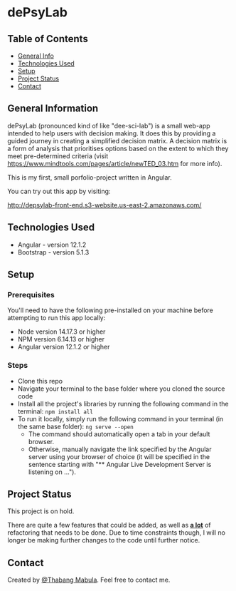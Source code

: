 # dePsyLab

## Table of Contents

- [General Info](#general-information)
- [Technologies Used](#technologies-used)
- [Setup](#setup)
- [Project Status](#project-status)
- [Contact](#contact)

## General Information

dePsyLab (pronounced kind of like "dee-sci-lab") is a small web-app intended to help users with decision making. It does this by providing a guided journey in creating a simplified decision matrix. A decision matrix is a form of analysis that prioritises options based on the extent to which they meet pre-determined criteria (visit https://www.mindtools.com/pages/article/newTED_03.htm for more info).

This is my first, small porfolio-project written in Angular.

You can try out this app by visiting:

http://depsylab-front-end.s3-website.us-east-2.amazonaws.com/

## Technologies Used

- Angular - version 12.1.2
- Bootstrap - version 5.1.3

## Setup

### Prerequisites

You'll need to have the following pre-installed on your machine before attempting to run this app locally:

- Node version 14.17.3 or higher
- NPM version 6.14.13 or higher
- Angular version 12.1.2 or higher

### Steps

- Clone this repo
- Navigate your terminal to the base folder where you cloned the source code
- Install all the project's libraries by running the following command in the terminal: `npm install all`
- To run it locally, simply run the following command in your terminal (in the same base folder): `ng serve --open`
  - The command should automatically open a tab in your default browser.
  - Otherwise, manually navigate the link specified by the Angular server using your browser of choice (it will be specified in the sentence starting with "\*\* Angular Live Development Server is listening on ...").

## Project Status

This project is on hold.

There are quite a few features that could be added, as well as <b><u>a lot</u></b> of refactoring that needs to be done. Due to time constraints though, I will no longer be making further changes to the code until further notice.

## Contact

Created by [@Thabang Mabula](https://github.com/Thabang-Mabula). Feel free to contact me.
